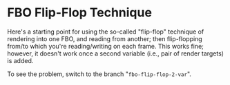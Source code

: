 # FBO Flip-Flop Technique
Here's a starting point for using the so-called "flip-flop" technique of rendering into one FBO, and reading from another; then flip-flopping from/to which you're reading/writing on each frame. This works fine; however, it doesn't work once a second variable (i.e., pair of render targets) is added.

To see the problem, switch to the branch "`fbo-flip-flop-2-var`".